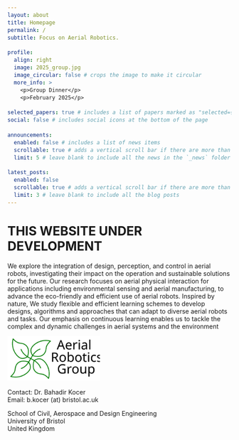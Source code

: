 ```yaml
---
layout: about
title: Homepage
permalink: /
subtitle: Focus on Aerial Robotics.

profile:
  align: right
  image: 2025_group.jpg
  image_circular: false # crops the image to make it circular
  more_info: >
    <p>Group Dinner</p>
    <p>February 2025</p>

selected_papers: true # includes a list of papers marked as "selected={true}"
social: false # includes social icons at the bottom of the page

announcements:
  enabled: false # includes a list of news items
  scrollable: true # adds a vertical scroll bar if there are more than 3 news items
  limit: 5 # leave blank to include all the news in the `_news` folder

latest_posts:
  enabled: false
  scrollable: true # adds a vertical scroll bar if there are more than 3 new posts items
  limit: 3 # leave blank to include all the blog posts
---
```


# THIS WEBSITE UNDER DEVELOPMENT

We explore the integration of design, perception, and control in aerial robots, investigating their impact on the operation and sustainable solutions for the future. Our research focuses on aerial physical interaction for applications including environmental sensing and aerial manufacturing, to advance the eco-friendly and efficient use of aerial robots. Inspired by nature, We study flexible and efficient learning schemes to develop designs, algorithms and approaches that can adapt to diverse aerial robots and tasks. Our emphasis on continuous learning enables us to tackle the complex and dynamic challenges in aerial systems and the environment

<img height=100px width=auto src="../assets/img/arg_logo-cropped.svg" alt="University of Bristol Logo">

Contact: Dr. Bahadir Kocer  
Email: b.kocer (at) bristol.ac.uk  

School of Civil, Aerospace and Design Engineering  
University of Bristol  
United Kingdom
